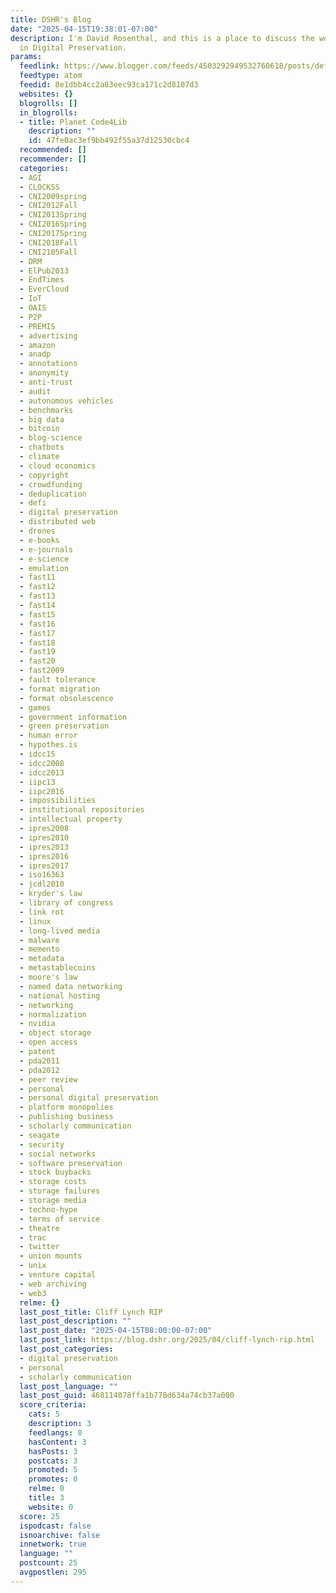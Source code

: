 ```yaml
---
title: DSHR's Blog
date: "2025-04-15T19:38:01-07:00"
description: I'm David Rosenthal, and this is a place to discuss the work I'm doing
  in Digital Preservation.
params:
  feedlink: https://www.blogger.com/feeds/4503292949532760618/posts/default
  feedtype: atom
  feedid: 8e1dbb4cc2a83eec93ca171c2d8107d3
  websites: {}
  blogrolls: []
  in_blogrolls:
  - title: Planet Code4Lib
    description: ""
    id: 47fe0ac3ef9bb492f55a37d12530cbc4
  recommended: []
  recommender: []
  categories:
  - AGI
  - CLOCKSS
  - CNI2009spring
  - CNI2012Fall
  - CNI2013Spring
  - CNI2016Spring
  - CNI2017Spring
  - CNI2018Fall
  - CNI2105Fall
  - DRM
  - ElPub2013
  - EndTimes
  - EverCloud
  - IoT
  - OAIS
  - P2P
  - PREMIS
  - advertising
  - amazon
  - anadp
  - annotations
  - anonymity
  - anti-trust
  - audit
  - autonomous vehicles
  - benchmarks
  - big data
  - bitcoin
  - blog-science
  - chatbots
  - climate
  - cloud economics
  - copyright
  - crowdfunding
  - deduplication
  - defi
  - digital preservation
  - distributed web
  - drones
  - e-books
  - e-journals
  - e-science
  - emulation
  - fast11
  - fast12
  - fast13
  - fast14
  - fast15
  - fast16
  - fast17
  - fast18
  - fast19
  - fast20
  - fast2009
  - fault tolerance
  - format migration
  - format obsolescence
  - games
  - government information
  - green preservation
  - human error
  - hypothes.is
  - idcc15
  - idcc2008
  - idcc2013
  - iipc13
  - iipc2016
  - impossibilities
  - institutional repositories
  - intellectual property
  - ipres2008
  - ipres2010
  - ipres2013
  - ipres2016
  - ipres2017
  - iso16363
  - jcdl2010
  - kryder's law
  - library of congress
  - link rot
  - linux
  - long-lived media
  - malware
  - memento
  - metadata
  - metastablecoins
  - moore's law
  - named data networking
  - national hosting
  - networking
  - normalization
  - nvidia
  - object storage
  - open access
  - patent
  - pda2011
  - pda2012
  - peer review
  - personal
  - personal digital preservation
  - platform monopolies
  - publishing business
  - scholarly communication
  - seagate
  - security
  - social networks
  - software preservation
  - stock buybacks
  - storage costs
  - storage failures
  - storage media
  - techno-hype
  - terms of service
  - theatre
  - trac
  - twitter
  - union mounts
  - unix
  - venture capital
  - web archiving
  - web3
  relme: {}
  last_post_title: Cliff Lynch RIP
  last_post_description: ""
  last_post_date: "2025-04-15T08:00:00-07:00"
  last_post_link: https://blog.dshr.org/2025/04/cliff-lynch-rip.html
  last_post_categories:
  - digital preservation
  - personal
  - scholarly communication
  last_post_language: ""
  last_post_guid: 468114078ffa1b778d634a74cb37a080
  score_criteria:
    cats: 5
    description: 3
    feedlangs: 0
    hasContent: 3
    hasPosts: 3
    postcats: 3
    promoted: 5
    promotes: 0
    relme: 0
    title: 3
    website: 0
  score: 25
  ispodcast: false
  isnoarchive: false
  innetwork: true
  language: ""
  postcount: 25
  avgpostlen: 295
---
```

